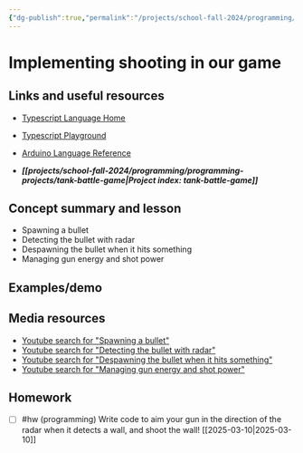 ```yaml
---
{"dg-publish":true,"permalink":"/projects/school-fall-2024/programming/lessons/implementing-shooting/"}
---
```



#  Implementing shooting in our game

## Links and useful resources

- [Typescript Language Home](https://www.typescriptlang.org/)
- [Typescript Playground](https://www.typescriptlang.org/play/)
- [Arduino Language Reference](https://docs.arduino.cc/language-reference/)


- ***[[projects/school-fall-2024/programming/programming-projects/tank-battle-game\|Project index: tank-battle-game]]*** 
## Concept summary and lesson


- Spawning a bullet 
- Detecting the bullet with radar 
- Despawning the bullet when it hits something 
- Managing gun energy and shot power 

## Examples/demo



## Media resources

- [Youtube search for "Spawning a bullet"](https://www.youtube.com/results?search_query=Spawning%20a%20bullet) 
- [Youtube search for "Detecting the bullet with radar"](https://www.youtube.com/results?search_query=Detecting%20the%20bullet%20with%20radar) 
- [Youtube search for "Despawning the bullet when it hits something"](https://www.youtube.com/results?search_query=Despawning%20the%20bullet%20when%20it%20hits%20something) 
- [Youtube search for "Managing gun energy and shot power"](https://www.youtube.com/results?search_query=Managing%20gun%20energy%20and%20shot%20power) 


## Homework

- [ ] #hw (programming) Write code to aim your gun in the direction of the radar when it detects a wall, and shoot the wall! [[2025-03-10\|2025-03-10]]
